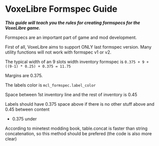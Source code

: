# VoxeLibre Formspec Guide

**_This guide will teach you the rules for creating formspecs for the VoxeLibre game._**

Formspecs are an important part of game and mod development.

First of all, VoxeLibre aims to support ONLY last formspec version. Many utility functions will not work with formspec v1 or v2.

The typical width of an 9 slots width inventory formspec is `0.375 + 9 + ((9-1) * 0.25) + 0.375 = 11.75`

Margins are 0.375.

The labels color is `mcl_formspec.label_color`

Space between 1st inventory line and the rest of inventory is 0.45

Labels should have 0.375 space above if there is no other stuff above and 0.45 between content

- 0.375 under

According to minetest modding book, table.concat is faster than string concatenation, so this method should be prefered (the code is also more clear)
